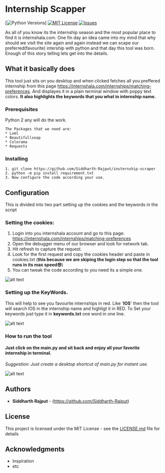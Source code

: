 # Internship Scapper 
[![Python Versions](https://img.shields.io/pypi/pyversions/yt2mp3.svg)]
[![MIT License](https://img.shields.io/github/license/Siddharth-Rajput/insternship-scraper)](https://github.com/Siddharth-Rajput/insternship-scraper/blob/master/LICENSE)
[![Issues](https://img.shields.io/github/issues/Siddharth-Rajput/insternship-scraper)](https://github.com/Siddharth-Rajput/insternship-scraper/issues)


As all of you know its the internship season and the most popular place to find it is internshala.com. One fin day an idea came into my mind that why should we visit the site again and again instead we can scape our preferred(favourite) intership with python and that day this tool was born. Enough of this story telling lets get into the details.

## What it basically does

This tool just sits on you desktop and when clicked fetches all you preffered internship from this page https://internshala.com/internships/matching-preferences. And displayes it in a plain terminal window with poppy text colors.
**It also highlights the keywords that you what in internship name.**

### Prerequisites

Python 2 any will do the work.

```
The Packages that we need are:
* Lxml
* Beautifullsoap
* Colorama
* Requests
```

### Installing

```
1. git clone https://github.com/Siddharth-Rajput/insternship-scraper
2. python -m pip install requirement.txt
3. Now configure the code according your use.
```

## Configuration

This is divided into two part setting up the cookies and the keywords in the script

### Setting the cookies:

1. Login into you internshala account and go to this page: https://internshala.com/internships/matching-preferences
2. Open the debugger menu of our browser and look for network tab.
3. Hit refresh to capture the request.
4. Look for the first request and copy the cookies header and paste in cookies.txt
(**this because we are skiping the login step so that the tool runs in its max speed😎**)
5. You can tweak the code according to you need its a simple one.

![alt text](https://github.com/Siddharth-Rajput/insternship-scraper/blob/master/assets/cookieheader.gif)

### Setting up the KeyWords.

This will help to see you favourite internships in red. Like '**IOS**' then the tool will search IOS in the internship name and highligt it in RED. To Set your keywords just type it in **keywords.txt** one word in one line.

![alt text](https://github.com/Siddharth-Rajput/insternship-scraper/blob/master/assets/keywords.jpg)

### How to run the tool
#### Just click on the main.py and sit back and enjoy all your favorite internship in terminal.
*Suggestion: Just create a desktop shortcut of main.py for instant use.*

![alt text](https://github.com/Siddharth-Rajput/insternship-scraper/blob/master/assets/demogif.gif)

## Authors

* **Siddharth Rajput** - (https://github.com/Siddharth-Rajput)

## License

This project is licensed under the MIT License - see the [LICENSE.md](LICENSE.md) file for details

## Acknowledgments
* Inspiration
* etc
